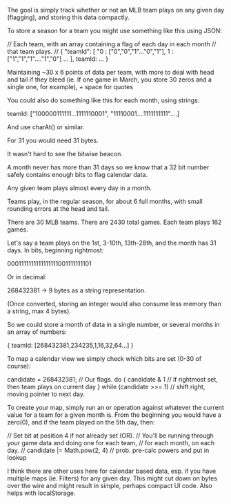 The goal is simply track whether or not an MLB team plays on any given day
(flagging), and storing this data compactly.

To store a season for a team you might use something like this using JSON:

//  Each team, with an array containing a flag of each day in each month
//  that team plays.
//
{ "teamId": [ "0 : ["0","0","1"..."0","1"], 1 : ["1","1","1"...."1","0"] ... ],
teamId: ... }

Maintaining ~30 x 6 points of data per team, with more to deal with head and
tail if they bleed (ie. If one game in March, you store 30 zeros and a
single one, for example), + space for quotes

You could also do something like this for each month, using strings:

teamId: ["100000111111...1111110001", "11110001....1111111111"....]

And use charAt() or similar.

For 31 you would need 31 bytes.

It wasn't hard to see the bitwise beacon.

A month never has more than 31 days so we know that a 32 bit number safely
contains enough bits to flag calendar data.

Any given team plays almost every day in a month.

Teams play, in the regular season, for about 6 full months, with small
rounding errors at the head and tail.

There are 30 MLB teams.  There are 2430 total games.  Each team plays 162
games.

Let's say a team plays on the 1st, 3-10th, 13th-28th, and the month has 31
days. In bits, beginning rightmost:

0001111111111111111001111111101

Or in decimal:

268432381 -> 9 bytes as a string representation.

(Once converted, storing an integer would also consume less memory than a string, max 4 bytes).

So we could store a month of data in a single number, or several months in
an array of numbers:

{
    teamId: [268432381,234235,1,16,32,64...]
}

To map a calendar view we simply check which bits are set (0-30 of course):

candidate = 268432381;  // Our flags.
do {
    candidate & 1   // if rightmost set, then team plays on current day
} while (candidate >>= 1) // shift right, moving pointer to next day.

To create your map, simply run an or operation against whatever the current
value for a team for a given month is.  From the beginning you would have a
zero(0), and if the team played on the 5th day, then:

// Set bit at position 4 if not already set (OR).
// You'll be running through your game data and doing one for each team,
// for each month, on each day.
//
candidate |= Math.pow(2, 4) // prob. pre-calc powers and put in lookup

I think there are other uses here for calendar based data, esp. if you have
multiple maps (ie. Filters) for any given day.  This might cut down on bytes
over the wire and might result in simple, perhaps compact UI code. Also helps
with localStorage.

